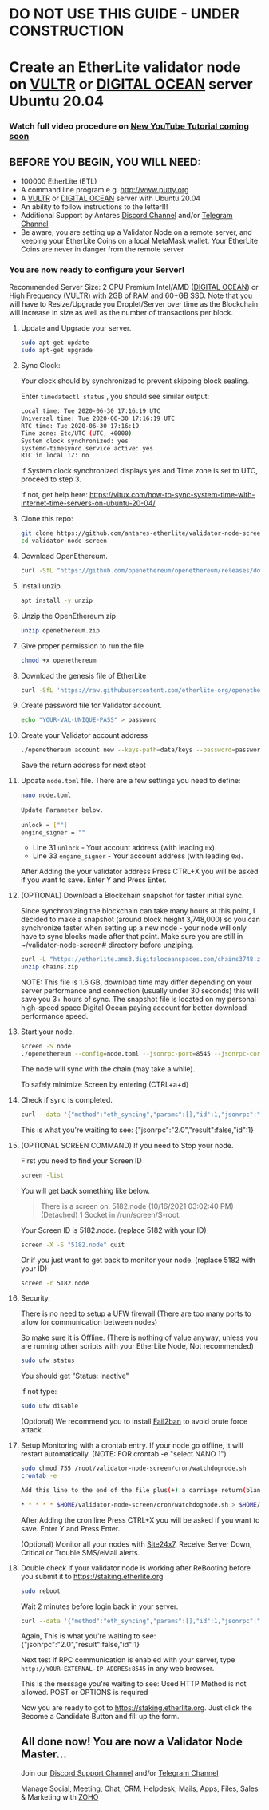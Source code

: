 # DO NOT USE THIS GUIDE - UNDER CONSTRUCTION

# Create an EtherLite validator node on [VULTR](https://www.vultr.com/?ref=6881736) or [DIGITAL OCEAN](https://m.do.co/c/e2c65321d0d2) server Ubuntu 20.04

### Watch full video procedure on [New YouTube Tutorial coming soon](https://youtu.be/)

## BEFORE YOU BEGIN, YOU WILL NEED:
- 100000 EtherLite (ETL)
- A command line program e.g. http://www.putty.org
- A [VULTR](https://www.vultr.com/?ref=6881736) or [DIGITAL OCEAN](https://m.do.co/c/e2c65321d0d2) server with Ubuntu 20.04
- An ability to follow instructions to the letter!!!
- Additional Support by Antares [Discord Channel](https://discord.gg/uHEVyRc6Zb) and/or [Telegram Channel](https://t.me/etherlite_stakvaldev)
- Be aware, you are setting up a Validator Node on a remote server, and keeping your EtherLite Coins on a local MetaMask wallet. Your EtherLite Coins are never in danger from the remote server

### You are now ready to configure your Server!

Recommended Server Size: 2 CPU Premium Intel/AMD ([DIGITAL OCEAN](https://m.do.co/c/e2c65321d0d2)) or High Frequency ([VULTR](https://www.vultr.com/?ref=6881736)) with 2GB of RAM and 60+GB SSD. Note that you will have to Resize/Upgrade you Droplet/Server over time as the Blockchain will increase in size as well as the number of transactions per block.

1. Update and Upgrade your server.

   ```bash
   sudo apt-get update
   sudo apt-get upgrade
   ```

2. Sync Clock:

   Your clock should by synchronized to prevent skipping block sealing.

   Enter `timedatectl status` , you should see similar output:

   ```bash
   Local time: Tue 2020-06-30 17:16:19 UTC
   Universal time: Tue 2020-06-30 17:16:19 UTC
   RTC time: Tue 2020-06-30 17:16:19
   Time zone: Etc/UTC (UTC, +0000)
   System clock synchronized: yes
   systemd-timesyncd.service active: yes
   RTC in local TZ: no
   ```
   If System clock synchronized displays yes and Time zone is set to UTC, proceed to step 3.
   
   If not, get help here: https://vitux.com/how-to-sync-system-time-with-internet-time-servers-on-ubuntu-20-04/
   
3. Clone this repo:

   ```bash
   git clone https://github.com/antares-etherlite/validator-node-screen
   cd validator-node-screen
   ```

4. Download OpenEthereum.

   ```bash
   curl -SfL "https://github.com/openethereum/openethereum/releases/download/v3.2.2-rc.1/openethereum-linux-v3.2.2-rc.1.zip" -o openethereum.zip
   ```

5. Install unzip.

   ```bash
   apt install -y unzip
   ```

6. Unzip the OpenEthereum zip
   ```bash
   unzip openethereum.zip
   ```
7. Give proper permission to run the file
   ```bash
   chmod +x openethereum
   ```
8. Download the genesis file of EtherLite
   ```bash
   curl -SfL 'https://raw.githubusercontent.com/etherlite-org/openethereum/etherlite/crates/ethcore/res/chainspec/etherlite.json' -o genesis.json
   ```
9. Create password file for Validator account.
   ```bash
   echo "YOUR-VAL-UNIQUE-PASS" > password
   ```
10. Create your Validator account address

    ```bash
    ./openethereum account new --keys-path=data/keys --password=password --chain=genesis.json
    ```
    Save the return address for next stept

12. Update `node.toml` file. There are a few settings you need to define:

    ```bash
    nano node.toml
   
    Update Parameter below.
   
    unlock = [""]
    engine_signer = ""
    ```
    - Line 31 `unlock` - Your account address (with leading `0x`).
    - Line 33 `engine_signer` - Your account address (with leading `0x`).

    After Adding the your validator address Press CTRL+X you will be asked if you want to save. Enter Y and Press Enter.

13. (OPTIONAL) Download a Blockchain snapshot for faster initial sync.
     
     Since synchronizing the blockchain can take many hours at this point, I decided to make a snapshot (around block height 3,748,000) so you can synchronize faster when setting up a new node - your node will only have to sync blocks made after that point. Make sure you are still in ~/validator-node-screen# directory before unziping.
     
     ```bash
     curl -L "https://etherlite.ams3.digitaloceanspaces.com/chains3748.zip" -o chains.zip
     unzip chains.zip
     ```
     
     NOTE: This file is 1.6 GB, download time may differ depending on your server performance and connection (usually under 30 seconds) this will save you 3+ hours of sync. The snapshot file is located on my personal high-speed space Digital Ocean paying account for better download performance speed.

13. Start your node.

     ```bash
     screen -S node
     ./openethereum --config=node.toml --jsonrpc-port=8545 --jsonrpc-cors=all --jsonrpc-interface=all --jsonrpc-hosts=all --jsonrpc-apis=web3,eth,net,parity --ws-interface=all --ws-apis=web3,eth,net,parity,pubsub --ws-origins=all --ws-hosts=all --ws-max-connections=10 --max-peers=100
     ```

     The node will sync with the chain (may take a while).

     To safely minimize Screen by entering (CTRL+a+d)

14. Check if sync is completed.

     ```bash
     curl --data '{"method":"eth_syncing","params":[],"id":1,"jsonrpc":"2.0"}' -H "Content-Type: application/json" -X POST localhost:8545
     ```
    
     This is what you're waiting to see: {"jsonrpc":"2.0","result":false,"id":1}
     
15. (OPTIONAL SCREEN COMMAND) If you need to Stop your node.
     
     First you need to find your Screen ID
     
     ```bash
     screen -list
     ```

     You will get back something like below.
     
     > There is a screen on:
            5182.node       (10/16/2021 03:02:40 PM)        (Detached)
     1 Socket in /run/screen/S-root.

     Your Screen ID is 5182.node. (replace 5182 with your ID)
     
      ```bash
     screen -X -S "5182.node" quit
     ```
     
     Or if you just want to get back to monitor your node. (replace 5182 with your ID)
     
      ```bash
     screen -r 5182.node
     ```

16. Security.

     There is no need to setup a UFW firewall (There are too many ports to allow for communication between nodes)

     So make sure it is Offline. (There is nothing of value anyway, unless you are running other scripts with your EtherLite Node, Not recommended)
     
     ```bash
     sudo ufw status
     ```
     
     You should get "Status: inactive"
     
     If not type: 
     
     ```bash
     sudo ufw disable
     ```

     (Optional) We recommend you to install [Fail2ban](https://linuxize.com/post/install-configure-fail2ban-on-ubuntu-20-04/) to avoid brute force attack.

17. Setup Monitoring with a crontab entry. If your node go offline, it will restart automatically. (NOTE: FOR crontab -e "select NANO 1")

     ```bash
     sudo chmod 755 /root/validator-node-screen/cron/watchdognode.sh
     crontab -e
    
     Add this line to the end of the file plus(+) a carriage return(blank line). save and exit.
    
     * * * * * $HOME/validator-node-screen/cron/watchdognode.sh > $HOME/validator-node-screen/cron/watchdognode.log 2>&1
     ```
     After Adding the cron line Press CTRL+X you will be asked if you want to save. Enter Y and Press Enter.
     
     (Optional) Monitor all your nodes with [Site24x7](https://www.site24x7.com). Receive Server Down, Critical or Trouble SMS/eMail alerts.
     
18. Double check if your validator node is working after ReBooting before you submit it to https://staking.etherlite.org

    ```bash
    sudo reboot
    ```
    
    Wait 2 minutes before login back in your server.
    
    ```bash
    curl --data '{"method":"eth_syncing","params":[],"id":1,"jsonrpc":"2.0"}' -H "Content-Type: application/json" -X POST localhost:8545
    ```
    
    Again, This is what you're waiting to see: {"jsonrpc":"2.0","result":false,"id":1}
    
    Next test if RPC communication is enabled with your server, type `http://YOUR-EXTERNAL-IP-ADDRES:8545` in any web browser.
    
    This is the message you're waiting to see: Used HTTP Method is not allowed. POST or OPTIONS is required
    
    Now you are ready to got to https://staking.etherlite.org. Just click the Become a Candidate Button and fill up the form.

    ## All done now! You are now a Validator Node Master...
    
    Join our [Discord Support Channel](https://discord.gg/uHEVyRc6Zb) and/or [Telegram Channel](https://t.me/etherlite_stakvaldev)
    
    Manage Social, Meeting, Chat, CRM, Helpdesk, Mails, Apps, Files, Sales & Marketing with [ZOHO](https://go.zoho.com/Jfo)
